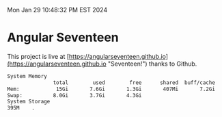 Mon Jan 29 10:48:32 PM EST 2024

# Angular Seventeen


This project is live at [https://angularseventeen.github.io](https://angularseventeen.github.io "Seventeen!") thanks to Github.

```bash
System Memory
               total        used        free      shared  buff/cache   available
Mem:            15Gi       7.6Gi       1.3Gi       407Mi       7.2Gi       7.7Gi
Swap:          8.0Gi       3.7Gi       4.3Gi
System Storage
395M	.
```
```bash
